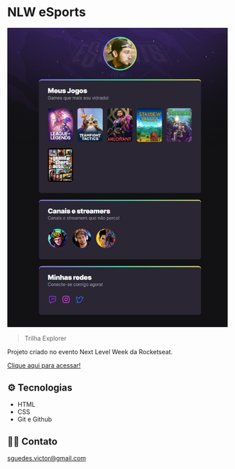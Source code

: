# NLW eSports

![preview](.github/preview.png)

> Trilha Explorer

Projeto criado no evento Next Level Week da Rocketseat.

[Clique aqui para acessar!](https://victorguedess.github.io/nlw-esports-explorer/)

## ⚙ Tecnologias

- HTML
- CSS
- Git e Github

## 👨‍💻 Contato

sguedes.victor@gmail.com